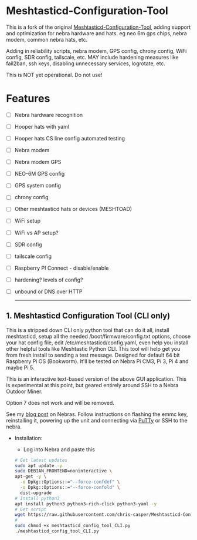 # Meshtasticd-Configuration-Tool

  
This is a fork of the original [Meshtasticd-Configuration-Tool](https://github.com/chrismyers2000/Meshtasticd-Configuration-Tool), adding support and optimization for nebra hardware and hats. eg neo 6m gps chips, nebra modem, common nebra hats, etc. 

Adding in reliability scripts, nebra modem, GPS config, chrony config, WiFi config, SDR config, tailscale, etc. 
MAY include hardening measures like fail2ban, ssh keys, disabling unnecessary services, logrotate,  etc. 

This is NOT yet operational. Do not use! 

# Features

- [ ] Nebra hardware recognition
- [ ] Hooper hats with yaml 
- [ ] Hooper hats CS line config automated testing
- [ ] Nebra modem
- [ ] Nebra modem GPS
- [ ] NEO-6M GPS config 
- [ ] GPS system config
- [ ] chrony config
- [ ] Other meshtasticd hats or devices (MESHTOAD)
- [ ] WiFi setup
- [ ] WiFi vs AP setup?
- [ ] SDR config
- [ ] tailscale config
- [ ] Raspberry PI Connect - disable/enable
- [ ] hardening? levels of config?
- [ ] unbound or DNS over HTTP



  ---
## 1. Meshtasticd Configuration Tool (CLI only)

This is a stripped down CLI only python tool that can do it all, install meshtasticd, setup all the needed /boot/firmware/config.txt options, choose your hat config file, edit /etc/meshtasticd/config.yaml, even help you install other helpful tools like Meshtastic Python CLI. This tool will help get you from fresh install to sending a test message. Designed for default 64 bit Raspberry Pi OS (Bookworm). It'll be tested on Nebra Pi CM3, Pi 3, Pi 4 and maybe Pi 5. 

This is an interactive text-based version of the above GUI application.
This is experimental at this point, but geared entirely around SSH to a Nebra Outdoor Miner. 

Option 7 does not work and will be removed. 


See my [blog post](https://casper.im/Recycling-Old-Crypto-Miners/) on Nebras. Follow instructions on flashing the emmc key, reinstalling it, powering up the unit and connecting via [PuTTy](https://www.chiark.greenend.org.uk/~sgtatham/putty/) or SSH to the nebra. 

 
 - Installation:
    
	
    - Log into Nebra and paste this
    ```bash
	# Get latest updates
    sudo apt update -y
    sudo DEBIAN_FRONTEND=noninteractive \
    apt-get -y \
      -o Dpkg::Options::="--force-confdef" \
      -o Dpkg::Options::="--force-confold" \
      dist-upgrade
	# Install python3
	apt install python3 python3-rich-click python3-yaml -y
	# Get script
    wget https://raw.githubusercontent.com/chris-casper/Meshtasticd-Configuration-Tool/refs/heads/main/Command-line/meshtasticd_config_tool_CLI.py
	# 
    sudo chmod +x meshtasticd_config_tool_CLI.py
    ./meshtasticd_config_tool_CLI.py
    ```
